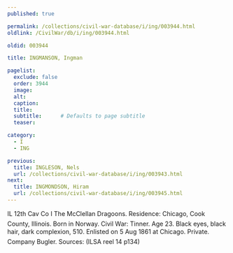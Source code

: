 ```yaml
---
published: true

permalink: /collections/civil-war-database/i/ing/003944.html
oldlink: /CivilWar/db/i/ing/003944.html

oldid: 003944

title: INGMANSON, Ingman

pagelist:
  exclude: false
  order: 3944
  image: 
  alt:
  caption:
  title:
  subtitle:      # Defaults to page subtitle
  teaser:

category: 
  - I 
  - ING

previous:
  title: INGLESON, Nels
  url: /collections/civil-war-database/i/ing/003943.html  
next:
  title: INGMONDSON, Hiram
  url: /collections/civil-war-database/i/ing/003945.html   
---
```

IL 12th Cav Co I &#147;The McClellan Dragoons&#148;. Residence: Chicago, Cook County, Illinois. Born in Norway. Civil War: Tinner. Age 23. Black eyes, black hair, dark complexion, 5&#146;10&#148;. Enlisted on 5 Aug 1861 at Chicago. Private. Company Bugler. Sources: (ILSA reel 14 p134)